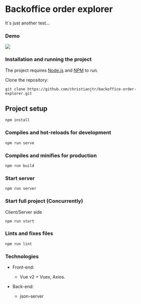 # Backoffice order explorer

It´s just another test...

### Demo

![](backoffice.gif)

### Installation and running the project

The project requires [Node.js](https://nodejs.org/) and [NPM](https://www.npmjs.com/) to run.

Clone the repository:

```shell
git clone https://github.com/christianjtr/backoffice-order-explorer.git
```

## Project setup

```
npm install
```

### Compiles and hot-reloads for development

```
npm run serve
```

### Compiles and minifies for production

```
npm run build
```

### Start server

```
npm run server
```

### Start full project (Concurrently)

Client/Server side

```
npm run start
```

### Lints and fixes files

```
npm run lint
```

### Technologies

- Front-end:

  - Vue v2 + Vuex, Axios.

- Back-end:
  - json-server
